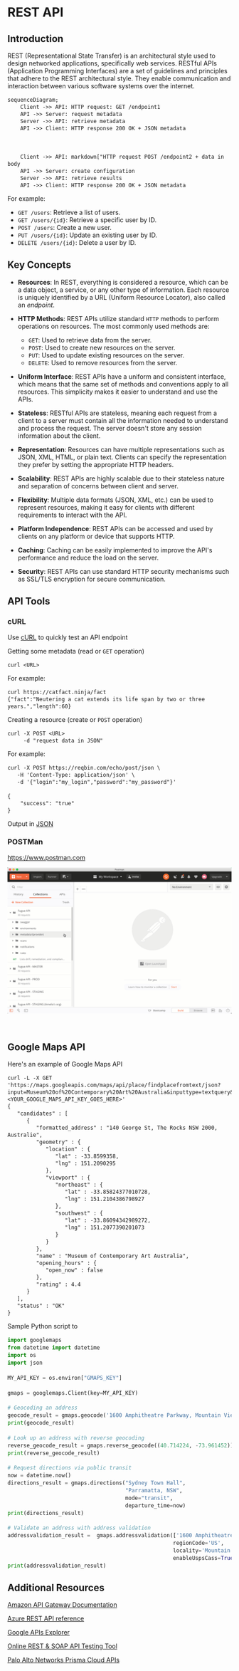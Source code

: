 # REST API

## Introduction

REST (Representational State Transfer) is an architectural style used to design networked applications, specifically web services. RESTful APIs (Application Programming Interfaces) are a set of guidelines and principles that adhere to the REST architectural style. They enable communication and interaction between various software systems over the internet.


```mermaid
sequenceDiagram;
    Client ->> API: HTTP request: GET /endpoint1
    API ->> Server: request metadata
    Server ->> API: retrieve metadata
    API ->> Client: HTTP response 200 OK + JSON metadata
  


    Client ->> API: markdown["HTTP request POST /endpoint2 + data in body 
    API ->> Server: create configuration
    Server ->> API: retrieve results
    API ->> Client: HTTP response 200 OK + JSON metadata
```

For example:

- `GET /users`: Retrieve a list of users.
- `GET /users/{id}`: Retrieve a specific user by ID.
- `POST /users`: Create a new user.
- `PUT /users/{id}`: Update an existing user by ID.
- `DELETE /users/{id}`: Delete a user by ID.

## Key Concepts

- **Resources**: In REST, everything is considered a resource, which can be a data object, a service, or any other type of information. Each resource is uniquely identified by a URL (Uniform Resource Locator), also called an *endpoint*.  

- **HTTP Methods**: REST APIs utilize standard `HTTP` methods to perform operations on resources. The most commonly used methods are:
    - `GET`: Used to retrieve data from the server.
    - `POST`: Used to create new resources on the server.
    - `PUT`: Used to update existing resources on the server.
    - `DELETE`: Used to remove resources from the server.  

- **Uniform Interface**: REST APIs have a uniform and consistent interface, which means that the same set of methods and conventions apply to all resources. This simplicity makes it easier to understand and use the APIs.  

- **Stateless**: RESTful APIs are stateless, meaning each request from a client to a server must contain all the information needed to understand and process the request. The server doesn't store any session information about the client.  

- **Representation**: Resources can have multiple representations such as JSON, XML, HTML, or plain text. Clients can specify the representation they prefer by setting the appropriate HTTP headers.

- **Scalability**: REST APIs are highly scalable due to their stateless nature and separation of concerns between client and server.  

- **Flexibility**: Multiple data formats (JSON, XML, etc.) can be used to represent resources, making it easy for clients with different requirements to interact with the API.

- **Platform Independence**: REST APIs can be accessed and used by clients on any platform or device that supports HTTP.
  
- **Caching**: Caching can be easily implemented to improve the API's performance and reduce the load on the server.
  
- **Security**: REST APIs can use standard HTTP security mechanisms such as SSL/TLS encryption for secure communication.

  
  
## API Tools  

### cURL  

Use [cURL](https://curl.se) to quickly test an API endpoint

Getting some metadata (read or `GET` operation)
```shell
curl <URL>
```

For example:
```shell
curl https://catfact.ninja/fact
{"fact":"Neutering a cat extends its life span by two or three years.","length":60}
```


Creating a resource (create or `POST` operation)
```shell
curl -X POST <URL>
     -d "request data in JSON"
```

For example:
```shell
curl -X POST https://reqbin.com/echo/post/json \
   -H 'Content-Type: application/json' \
   -d '{"login":"my_login","password":"my_password"}'

{
    "success": "true"
}
```

Output in [JSON](https://www.w3schools.com/js/js_json_intro.asp)


### POSTMan  
https://www.postman.com

<p align="center">
  <img src="images/postman-get-resource-types.gif">
</p>
<br/>

## Google Maps API

Here's an example of Google Maps API


```shell
curl -L -X GET 'https://maps.googleapis.com/maps/api/place/findplacefromtext/json?input=Museum%20of%20Contemporary%20Art%20Australia&inputtype=textquery&fields=formatted_address%2Cname%2Crating%2Copening_hours%2Cgeometry&key=<YOUR_GOOGLE_MAPS_API_KEY_GOES_HERE>'
{
   "candidates" : [
      {
         "formatted_address" : "140 George St, The Rocks NSW 2000, Australie",
         "geometry" : {
            "location" : {
               "lat" : -33.8599358,
               "lng" : 151.2090295
            },
            "viewport" : {
               "northeast" : {
                  "lat" : -33.85824377010728,
                  "lng" : 151.2104386798927
               },
               "southwest" : {
                  "lat" : -33.86094342989272,
                  "lng" : 151.2077390201073
               }
            }
         },
         "name" : "Museum of Contemporary Art Australia",
         "opening_hours" : {
            "open_now" : false
         },
         "rating" : 4.4
      }
   ],
   "status" : "OK"
}
```

Sample Python script to 
```python
import googlemaps
from datetime import datetime
import os
import json

MY_API_KEY = os.environ["GMAPS_KEY"]

gmaps = googlemaps.Client(key=MY_API_KEY)

# Geocoding an address
geocode_result = gmaps.geocode('1600 Amphitheatre Parkway, Mountain View, CA')
print(geocode_result)

# Look up an address with reverse geocoding
reverse_geocode_result = gmaps.reverse_geocode((40.714224, -73.961452))
print(reverse_geocode_result)

# Request directions via public transit
now = datetime.now()
directions_result = gmaps.directions("Sydney Town Hall",
                                     "Parramatta, NSW",
                                     mode="transit",
                                     departure_time=now)
print(directions_result)

# Validate an address with address validation
addressvalidation_result =  gmaps.addressvalidation(['1600 Amphitheatre Pk'], 
                                                    regionCode='US',
                                                    locality='Mountain View', 
                                                    enableUspsCass=True)
print(addressvalidation_result)
```


## Additional Resources

[Amazon API Gateway Documentation](https://docs.aws.amazon.com/apigateway/)  

[Azure REST API reference](https://learn.microsoft.com/en-us/rest/api/azure/)  

[Google APIs Explorer](https://developers.google.com/apis-explorer)

[Online REST & SOAP API Testing Tool](https://reqbin.com)

[Palo Alto Networks Prisma Cloud APIs](https://pan.dev/prisma-cloud/api/)